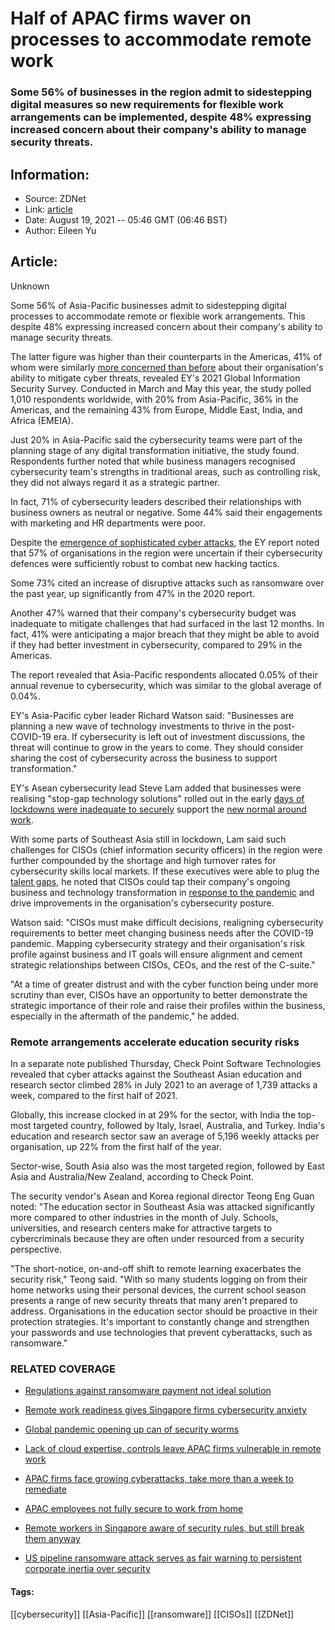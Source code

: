 # Half of APAC firms waver on processes to accommodate remote work
### Some 56% of businesses in the region admit to sidestepping digital measures so new requirements for flexible work arrangements can be implemented, despite 48% expressing increased concern about their company's ability to manage security threats.

## Information:
+ Source: ZDNet
+ Link: [article](https://www.zdnet.com/article/half-of-apac-firms-waver-on-processes-to-accommodate-remote-work/)
+ Date: August 19, 2021 -- 05:46 GMT (06:46 BST)
+ Author: Eileen Yu


## Article:
Unknown

Some 56% of Asia-Pacific businesses admit to sidestepping digital processes to accommodate remote or flexible work arrangements. This despite 48% expressing increased concern about their company's ability to manage security threats. 

The latter figure was higher than their counterparts in the Americas, 41% of whom were similarly [more concerned than before](https://www.zdnet.com/article/remote-work-readiness-gives-singapore-firms-cybersecurity-anxiety/) about their organisation's ability to mitigate cyber threats, revealed EY's 2021 Global Information Security Survey. Conducted in March and May this year, the study polled 1,010 respondents worldwide, with 20% from Asia-Pacific, 36% in the Americas, and the remaining 43% from Europe, Middle East, India, and Africa (EMEIA). 

Just 20% in Asia-Pacific said the cybersecurity teams were part of the planning stage of any digital transformation initiative, the study found. Respondents further noted that while business managers recognised cybersecurity team's strengths in traditional areas, such as controlling risk, they did not always regard it as a strategic partner. 


In fact, 71% of cybersecurity leaders described their relationships with business owners as neutral or negative. Some 44% said their engagements with marketing and HR departments were poor. 

Despite the [emergence of sophisticated cyber attacks](https://www.zdnet.com/article/apac-firms-face-growing-cyberattacks-take-more-than-a-week-to-remediate/), the EY report noted that 57% of organisations in the region were uncertain if their cybersecurity defences were sufficiently robust to combat new hacking tactics. 

Some 73% cited an increase of disruptive attacks such as ransomware over the past year, up significantly from 47% in the 2020 report. 

Another 47% warned that their company's cybersecurity budget was inadequate to mitigate challenges that had surfaced in the last 12 months. In fact, 41% were anticipating a major breach that they might be able to avoid if they had better investment in cybersecurity, compared to 29% in the Americas.






The report revealed that Asia-Pacific respondents allocated 0.05% of their annual revenue to cybersecurity, which was similar to the global average of 0.04%. 

EY's Asia-Pacific cyber leader Richard Watson said: "Businesses are planning a new wave of technology investments to thrive in the post-COVID-19 era. If cybersecurity is left out of investment discussions, the threat will continue to grow in the years to come. They should consider sharing the cost of cybersecurity across the business to support transformation."

EY's Asean cybersecurity lead Steve Lam added that businesses were realising "stop-gap technology solutions" rolled out in the early [days of lockdowns were inadequate to securely](https://www.zdnet.com/article/global-pandemic-opening-up-can-of-security-worms/) support the [new normal around work](https://www.zdnet.com/article/apac-employees-not-fully-secure-to-work-from-home/). 

With some parts of Southeast Asia still in lockdown, Lam said such challenges for CISOs (chief information security officers) in the region were further compounded by the shortage and high turnover rates for cybersecurity skills local markets. If these executives were able to plug the [talent gaps](https://www.zdnet.com/article/lack-of-cloud-expertise-controls-leave-apac-firms-vulnerable-in-remote-work-era/), he noted that CISOs could tap their company's ongoing business and technology transformation in [response to the pandemic](https://www.zdnet.com/article/remote-work-readiness-gives-singapore-firms-cybersecurity-anxiety/) and drive improvements in the organisation's cybersecurity posture. 

Watson said: "CISOs must make difficult decisions, realigning cybersecurity requirements to better meet changing business needs after the COVID-19 pandemic. Mapping cybersecurity strategy and their organisation's risk profile against business and IT goals will ensure alignment and cement strategic relationships between CISOs, CEOs, and the rest of the C-suite."

"At a time of greater distrust and with the cyber function being under more scrutiny than ever, CISOs have an opportunity to better demonstrate the strategic importance of their role and raise their profiles within the business, especially in the aftermath of the pandemic," he added. 

### Remote arrangements accelerate education security risks

In a separate note published Thursday, Check Point Software Technologies revealed that cyber attacks against the Southeast Asian education and research sector climbed 28% in July 2021 to an average of 1,739 attacks a week, compared to the first half of 2021. 

Globally, this increase clocked in at 29% for the sector, with India the top-most targeted country, followed by Italy, Israel, Australia, and Turkey. India's education and research sector saw an average of 5,196 weekly attacks per organisation, up 22% from the first half of the year.  

Sector-wise, South Asia also was the most targeted region, followed by East Asia and Australia/New Zealand, according to Check Point.

The security vendor's Asean and Korea regional director Teong Eng Guan noted: "The education sector in Southeast Asia was attacked significantly more compared to other industries in the month of July. Schools, universities, and research centers make for attractive targets to cybercriminals because they are often under resourced from a security perspective. 

"The short-notice, on-and-off shift to remote learning exacerbates the security risk," Teong said. "With so many students logging on from their home networks using their personal devices, the current school season presents a range of new security threats that many aren't prepared to address. Organisations in the education sector should be proactive in their protection strategies. It's important to constantly change and strengthen your passwords and use technologies that prevent cyberattacks, such as ransomware."

### RELATED COVERAGE

* [Regulations against ransomware payment not ideal solution](https://www.zdnet.com/article/regulations-against-ransomware-payment-not-ideal-solution/)  

* [Remote work readiness gives Singapore firms cybersecurity anxiety](https://www.zdnet.com/article/remote-work-readiness-gives-singapore-firms-cybersecurity-anxiety/)  

* [Global pandemic opening up can of security worms](https://www.zdnet.com/article/global-pandemic-opening-up-can-of-security-worms/)
* [Lack of cloud expertise, controls leave APAC firms vulnerable in remote work](https://www.zdnet.com/article/lack-of-cloud-expertise-controls-leave-apac-firms-vulnerable-in-remote-work-era/)  

* [APAC firms face growing cyberattacks, take more than a week to remediate](https://www.zdnet.com/article/apac-firms-face-growing-cyberattacks-take-more-than-a-week-to-remediate/)
* [APAC employees not fully secure to work from home](https://www.zdnet.com/article/apac-employees-not-fully-secure-to-work-from-home/)
* [Remote workers in Singapore aware of security rules, but still break them anyway](https://www.zdnet.com/article/remote-workers-in-singapore-aware-of-security-rules-but-still-break-them-anyway/)
* [US pipeline ransomware attack serves as fair warning to persistent corporate inertia over security](https://www.zdnet.com/article/us-pipeline-ransomware-attack-serves-as-fair-warning-to-persistent-corporate-inertia-over-security/)





#### Tags:
[[cybersecurity]] [[Asia-Pacific]] [[ransomware]] [[CISOs]] [[ZDNet]]
